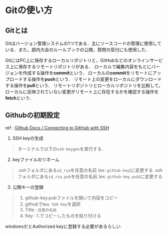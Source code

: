 # Gitの使い方
## Gitとは
Gitはバージョン管理システムの1つである．主にソースコードの管理に使用している．また，部内大会のルールブックの公開，質問の受付にも使用した．

GitにはPC上に保存するローカルリポジトリと，GitHubなどのオンラインサービス上に保存するリモートリポジトリがある．
ローカルで編集内容をもとにバージョンを作成する操作を**commit**という．
ローカルの**commit**をリモートにアップロードする操作を**push**という．
リモート上の変更をローカルにダウンロードする操作を**pull**という．
リモートリポジトリとローカルリポジトリを比較して，ローカルに反映されていない変更がリモート上に存在するかを確認する操作を**fetch**という．

## Githubの初期設定
ref : [Github Docs / Connecting to GitHub with SSH](https://docs.github.com/en/authentication/connecting-to-github-with-ssh)

1. SSH keyの生成
> ターミナルで以下の`ssh-keygen`を実行する．
2. keyファイルのリネーム
>.sshフォルダにある`id_rsa`を任意の名前 (ex: `github-key`)に変更する
>.sshフォルダにある`id_rsa.pub`を任意の名前 (ex: `github-key.pub`)に変更する
3. 公開キーの登録
>   1. github-key.pubファイルを開いて内容をコピー
>   2. githubで`New SSH Key`を選択
>   3. Title : `任意の名前`
>   4. Key : 1.でコピーしたものを貼り付ける

windowsだとAuthorized keyに登録する必要があるらしい

